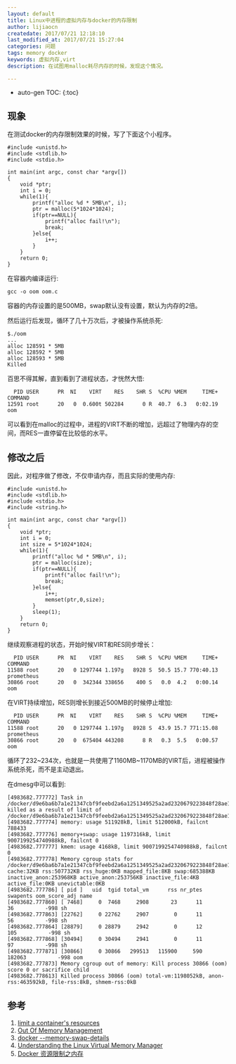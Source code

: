 ```yaml
---
layout: default
title: Linux中进程的虚拟内存与docker的内存限制
author: lijiaocn
createdate: 2017/07/21 12:18:10
last_modified_at: 2017/07/21 15:27:04
categories: 问题
tags: memory docker
keywords: 虚拟内存,virt
description: 在试图用malloc耗尽内存的时候，发现这个情况。

---
```


* auto-gen TOC:
{:toc}

## 现象

在测试docker的内存限制效果的时候，写了下面这个小程序。

	#include <unistd.h>
	#include <stdlib.h>
	#include <stdio.h>
	
	int main(int argc, const char *argv[])
	{
	    void *ptr;
	    int i = 0;
	    while(1){
	        printf("alloc %d * 5MB\n", i);
	        ptr = malloc(5*1024*1024);
	        if(ptr==NULL){
	            printf("alloc fail!\n");
	            break;
	        }else{
	            i++;
	        }
	    }
	    return 0;
	}

在容器内编译运行:

	gcc -o oom oom.c

容器的内存设置的是500MB，swap默认没有设置，默认为内存的2倍。

然后运行后发现，循环了几十万次后，才被操作系统杀死:

	$./oom
	...
	alloc 128591 * 5MB
	alloc 128592 * 5MB
	alloc 128593 * 5MB
	Killed

百思不得其解，直到看到了进程状态，才恍然大悟:

	  PID USER      PR  NI    VIRT    RES    SHR S  %CPU %MEM     TIME+ COMMAND
	12591 root      20   0  0.600t 502284      0 R  40.7  6.3   0:02.19 oom

可以看到在malloc的过程中，进程的VIRT不断的增加，远超过了物理内存的空间，而RES一直停留在比较低的水平。

## 修改之后

因此，对程序做了修改，不仅申请内存，而且实际的使用内存:

	#include <unistd.h>
	#include <stdlib.h>
	#include <stdio.h>
	#include <string.h>
	
	int main(int argc, const char *argv[])
	{
	    void *ptr;
	    int i = 0;
	    int size = 5*1024*1024;
	    while(1){
	        printf("alloc %d * 5MB\n", i);
	        ptr = malloc(size);
	        if(ptr==NULL){
	            printf("alloc fail!\n");
	            break;
	        }else{
	            i++;
	            memset(ptr,0,size);
	        }
	        sleep(1);
	    }
	    return 0;
	}

继续观察进程的状态，开始时候VIRT和RES同步增长：

	  PID USER      PR  NI    VIRT    RES    SHR S  %CPU %MEM     TIME+ COMMAND
	11588 root      20   0 1297744 1.197g   8928 S  50.5 15.7 770:40.13 prometheus
	30866 root      20   0  342344 338656    400 S   0.0  4.2   0:00.14 oom

在VIRT持续增加，RES则增长到接近500MB的时候停止增加:

	  PID USER      PR  NI    VIRT    RES    SHR S  %CPU %MEM     TIME+ COMMAND
	11588 root      20   0 1297744 1.197g   8928 S  43.9 15.7 771:15.08 prometheus
	30866 root      20   0  675404 443208      8 R   0.3  5.5   0:00.57 oom

循环了232~234次，也就是一共使用了1160MB~1170MB的VIRT后，进程被操作系统杀死，而不是主动退出。

在dmesg中可以看到:

	[4983682.777772] Task in /docker/d9e6ba6b7a1e21347cbf9feebd2a6a1251349525a2ad2320679223848f28ae18 killed as a result of limit of /docker/d9e6ba6b7a1e21347cbf9feebd2a6a1251349525a2ad2320679223848f28ae18
	[4983682.777774] memory: usage 511928kB, limit 512000kB, failcnt 788433
	[4983682.777776] memory+swap: usage 1197316kB, limit 9007199254740988kB, failcnt 0
	[4983682.777777] kmem: usage 4168kB, limit 9007199254740988kB, failcnt 0
	[4983682.777778] Memory cgroup stats for /docker/d9e6ba6b7a1e21347cbf9feebd2a6a1251349525a2ad2320679223848f28ae18: cache:32KB rss:507732KB rss_huge:0KB mapped_file:8KB swap:685388KB inactive_anon:253968KB active_anon:253756KB inactive_file:4KB active_file:0KB unevictable:0KB
	[4983682.777786] [ pid ]   uid  tgid total_vm      rss nr_ptes swapents oom_score_adj name
	[4983682.777860] [ 7468]     0  7468     2908       23      11       36          -998 sh
	[4983682.777863] [22762]     0 22762     2907        0      11       56          -998 sh
	[4983682.777864] [28879]     0 28879     2942        0      12      105          -998 sh
	[4983682.777868] [30494]     0 30494     2941        0      11       97          -998 sh
	[4983682.777871] [30866]     0 30866   299513   115900     590   182063          -998 oom
	[4983682.777873] Memory cgroup out of memory: Kill process 30866 (oom) score 0 or sacrifice child
	[4983682.778613] Killed process 30866 (oom) total-vm:1198052kB, anon-rss:463592kB, file-rss:8kB, shmem-rss:0kB

## 参考

1. [limit a container's resources][1]
2. [Out Of Memory Management][2]
3. [docker --memory-swap-details][3]
4. [Understanding the Linux Virtual Memory Manager][4]
5. [Docker 资源限制之内存][5]

[1]: https://docs.docker.com/engine/admin/resource_constraints/  "limit a container's resources" 
[2]: https://www.kernel.org/doc/gorman/html/understand/understand016.html  "Out Of Memory Management"
[3]: https://docs.docker.com/engine/admin/resource_constraints/#--memory-swap-details  "docker --memory-swap-details"
[4]: https://www.kernel.org/doc/gorman "Understanding the Linux Virtual Memory Manager"
[5]: http://blog.opskumu.com/docker-memory-limit.html "Docker 资源限制之内存"
